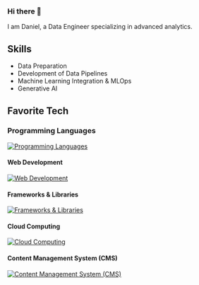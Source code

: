 ### Hi there 👋

I am Daniel, a Data Engineer specializing in advanced analytics.

## Skills
- Data Preparation
- Development of Data Pipelines
- Machine Learning Integration & MLOps
- Generative AI
  
## Favorite Tech
### Programming Languages
[![Programming Languages](https://skillicons.dev/icons?i=py,js,cpp&theme=dark)](https://skillicons.dev)

#### Web Development
[![Web Development](https://skillicons.dev/icons?i=flask,html,css,nodejs&theme=dark)](https://skillicons.dev)

#### Frameworks & Libraries
[![Frameworks & Libraries](https://skillicons.dev/icons?i=tensorflow,react,&theme=dark)](https://skillicons.dev)

#### Cloud Computing
[![Cloud Computing](https://skillicons.dev/icons?i=azure&theme=dark)](https://skillicons.dev)

#### Content Management System (CMS)
[![Content Management System (CMS)](https://skillicons.dev/icons?i=wordpress&theme=dark)](https://skillicons.dev)
